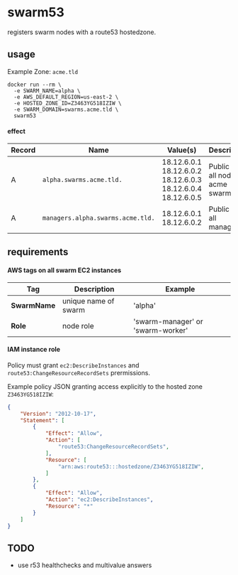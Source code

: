 # swarm53

registers swarm nodes with a route53 hostedzone.

## usage

Example Zone: `acme.tld`

```
docker run --rm \
  -e SWARM_NAME=alpha \
  -e AWS_DEFAULT_REGION=us-east-2 \
  -e HOSTED_ZONE_ID=Z3463YG518IZIW \
  -e SWARM_DOMAIN=swarms.acme.tld \
  swarm53
```

#### effect

Record | Name | Value(s) | Description
--- | --- | --- | ---
A | `alpha.swarms.acme.tld.` | 18.12.6.0.1 18.12.6.0.2 18.12.6.0.3 18.12.6.0.4 18.12.6.0.5 | Public IP of all nodes in acme swarm
A | `managers.alpha.swarms.acme.tld.` | 18.12.6.0.1 18.12.6.0.2 | Public IP of all managers


## requirements

#### AWS tags on all swarm EC2 instances

Tag | Description | Example
--- | --- | ---
**SwarmName** | unique name of swarm | 'alpha'
**Role** | node role | 'swarm-manager' or 'swarm-worker'

#### IAM instance role

Policy must grant `ec2:DescribeInstances` and `route53:ChangeResourceRecordSets` prermissions.

Example policy JSON granting access explicitly to the hosted zone `Z3463YG518IZIW`:
```json
{
    "Version": "2012-10-17",
    "Statement": [
        {
            "Effect": "Allow",
            "Action": [
                "route53:ChangeResourceRecordSets",
            ],
            "Resource": [
                "arn:aws:route53:::hostedzone/Z3463YG518IZIW",
            ]
        },
        {
            "Effect": "Allow",
            "Action": "ec2:DescribeInstances",
            "Resource": "*"
        }
    ]
}
```
## TODO
* use r53 healthchecks and multivalue answers
